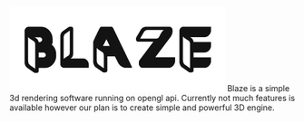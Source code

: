 ![Logo](Resources/Icon/Logo_002.png)
Blaze is a simple 3d rendering software running on opengl api.
Currently not much features is available however our plan is to create simple and powerful 3D engine.